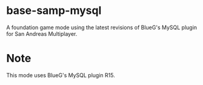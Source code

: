 base-samp-mysql
===============

A foundation game mode using the latest revisions of BlueG's MySQL plugin for San Andreas Multiplayer.


Note
===============
This mode uses BlueG's MySQL plugin R15. 
